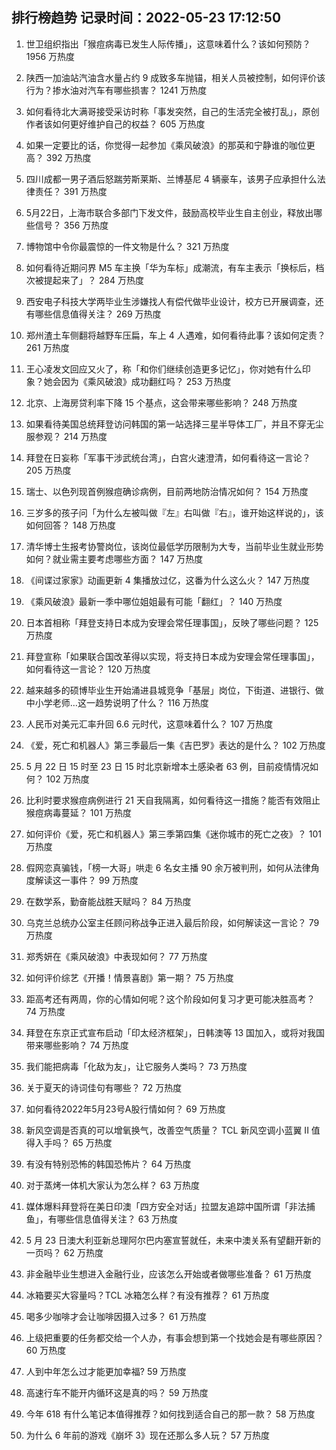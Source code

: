 
## 排行榜趋势 记录时间：2022-05-23 17:12:50
  
  1. 世卫组织指出「猴痘病毒已发生人际传播」，这意味着什么？该如何预防？ 1956 万热度
    
  2. 陕西一加油站汽油含水量占约 9 成致多车抛锚，相关人员被控制，如何评价该行为？掺水油对汽车有哪些损害？ 1241 万热度
    
  3. 如何看待北大满哥接受采访时称「事发突然，自己的生活完全被打乱」，原创作者该如何更好维护自己的权益？ 605 万热度
    
  4. 如果一定要比的话，你觉得一起参加《乘风破浪》的那英和宁静谁的咖位更高？ 392 万热度
    
  5. 四川成都一男子酒后怒踹劳斯莱斯、兰博基尼 4 辆豪车，该男子应承担什么法律责任？ 391 万热度
    
  6. 5月22日，上海市联合多部门下发文件，鼓励高校毕业生自主创业，释放出哪些信号？ 356 万热度
    
  7. 博物馆中令你最震惊的一件文物是什么？ 321 万热度
    
  8. 如何看待近期问界 M5 车主换「华为车标」成潮流，有车主表示「换标后，档次被提起来了」？ 284 万热度
    
  9. 西安电子科技大学两毕业生涉嫌找人有偿代做毕业设计，校方已开展调查，还有哪些信息值得关注？ 269 万热度
    
  10. 郑州渣土车侧翻将越野车压扁，车上 4 人遇难，如何看待此事？该如何定责？ 261 万热度
    
  11. 王心凌发文回应又火了，称「和你们继续创造更多记忆」，你对她有什么印象？她会因为《乘风破浪》成功翻红吗？ 253 万热度
    
  12. 北京、上海房贷利率下降 15 个基点，这会带来哪些影响？ 248 万热度
    
  13. 如果看待美国总统拜登访问韩国的第一站选择三星半导体工厂，并且不穿无尘服参观？ 214 万热度
    
  14. 拜登在日妄称「军事干涉武统台湾」，白宫火速澄清，如何看待这一言论？ 205 万热度
    
  15. 瑞士、以色列现首例猴痘确诊病例，目前两地防治情况如何？ 154 万热度
    
  16. 三岁多的孩子问「为什么左被叫做『左』右叫做『右』，谁开始这样说的」，该如何回答？ 148 万热度
    
  17. 清华博士生报考协警岗位，该岗位最低学历限制为大专，当前毕业生就业形势如何？就业需主要考虑哪些方面？ 147 万热度
    
  18. 《间谍过家家》动画更新 4 集播放过亿，这番为什么这么火？ 147 万热度
    
  19. 《乘风破浪》最新一季中哪位姐姐最有可能「翻红」？ 140 万热度
    
  20. 日本首相称「拜登支持日本成为安理会常任理事国」，反映了哪些问题？ 125 万热度
    
  21. 拜登宣称「如果联合国改革得以实现，将支持日本成为安理会常任理事国」，如何看待这一言论？ 120 万热度
    
  22. 越来越多的硕博毕业生开始涌进县城竞争「基层」岗位，下街道、进银行、做中小学老师…这一趋势说明了什么？ 116 万热度
    
  23. 人民币对美元汇率升回 6.6 元时代，这意味着什么？ 107 万热度
    
  24. 《爱，死亡和机器人》第三季最后一集《吉巴罗》表达的是什么？ 102 万热度
    
  25. 5 月 22 日 15 时至 23 日 15 时北京新增本土感染者 63 例，目前疫情情况如何？ 102 万热度
    
  26. 比利时要求猴痘病例进行 21 天自我隔离，如何看待这一措施？能否有效阻止猴痘病毒蔓延？ 101 万热度
    
  27. 如何评价《爱，死亡和机器人》第三季第四集《迷你城市的死亡之夜》？ 101 万热度
    
  28. 假网恋真骗钱，「榜一大哥」哄走 6 名女主播 90 余万被判刑，如何从法律角度解读这一事件？ 99 万热度
    
  29. 在数学系，勤奋能战胜天赋吗？ 84 万热度
    
  30. 乌克兰总统办公室主任顾问称战争正进入最后阶段，如何解读这一言论？ 79 万热度
    
  31. 郑秀妍在《乘风破浪》中表现如何？ 77 万热度
    
  32. 如何评价综艺《开播！情景喜剧》第一期？ 75 万热度
    
  33. 距高考还有两周，你的心情如何呢？这个阶段如何复习才更可能决胜高考？ 74 万热度
    
  34. 拜登在东京正式宣布启动「印太经济框架」，日韩澳等 13 国加入，或将对我国带来哪些影响？ 74 万热度
    
  35. 我们能把病毒「化敌为友」，让它服务人类吗？ 73 万热度
    
  36. 关于夏天的诗词佳句有哪些？ 72 万热度
    
  37. 如何看待2022年5月23号A股行情如何？ 69 万热度
    
  38. 新风空调是否真的可以增氧换气，改善空气质量？ TCL 新风空调小蓝翼 II 值得入手吗？ 65 万热度
    
  39. 有没有特别恐怖的韩国恐怖片？ 64 万热度
    
  40. 对于蒸烤一体机大家认为怎么样？ 63 万热度
    
  41. 媒体爆料拜登将在美日印澳「四方安全对话」拉盟友追踪中国所谓「非法捕鱼」，有哪些信息值得关注？ 63 万热度
    
  42. 5 月 23 日澳大利亚新总理阿尔巴内塞宣誓就任，未来中澳关系有望翻开新的一页吗？ 62 万热度
    
  43. 非金融毕业生想进入金融行业，应该怎么开始或者做哪些准备？ 61 万热度
    
  44. 冰箱要买大容量吗？TCL 冰箱怎么样？有没有推荐？ 61 万热度
    
  45. 喝多少咖啡才会让咖啡因摄入过多？ 61 万热度
    
  46. 上级把重要的任务都交给一个人办，有事会想到第一个找她会是有哪些原因？ 60 万热度
    
  47. 人到中年怎么过才能更加幸福? 59 万热度
    
  48. 高速行车不能开内循环这是真的吗？ 59 万热度
    
  49. 今年 618 有什么笔记本值得推荐？如何找到适合自己的那一款？ 58 万热度
    
  50. 为什么 6 年前的游戏《崩坏 3》现在还那么多人玩？ 57 万热度
    